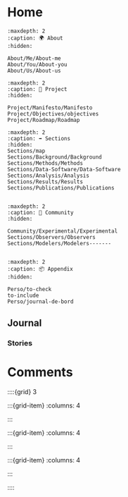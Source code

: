 # Home

```{toctree}
:maxdepth: 2
:caption: 🌍 About
:hidden:

About/Me/About-me
About/You/About-you
About/Us/About-us
```

```{toctree}
:maxdepth: 2
:caption: 💎 Project 
:hidden:

Project/Manifesto/Manifesto
Project/Objectives/objectives
Project/Roadmap/Roadmap

```

```{toctree}
:maxdepth: 2
:caption: ➡️ Sections
:hidden:
Sections/map
Sections/Background/Background
Sections/Methods/Methods
Sections/Data-Software/Data-Software
Sections/Analysis/Analysis
Sections/Results/Results
Sections/Publications/Publications


```

```{toctree}
:maxdepth: 2
:caption: 👥 Community
:hidden:

Community/Experimental/Experimental
Sections/Observers/Observers
Sections/Modelers/Modelers-------


```

```{toctree}
:maxdepth: 2
:caption: 📦 Appendix
:hidden:

Perso/to-check
to-include
Perso/journal-de-bord

```

## Journal

### Stories








# Comments

<script src="https://utteranc.es/client.js"
        repo="Deugz/sp-Science_Journey"
        issue-term="pathname"
        theme="github-light"
        crossorigin="anonymous"
        async>
</script>

::::{grid} 3

:::{grid-item}
:columns: 4

:::

:::{grid-item}
:columns: 4

<script type='text/javascript' src='https://storage.ko-fi.com/cdn/widget/Widget_2.js'></script><script type='text/javascript'>kofiwidget2.init('Buy me a coffee', '#317315', 'O4O6EZO78');kofiwidget2.draw();</script> 

:::

:::{grid-item}
:columns: 4

:::

::::

